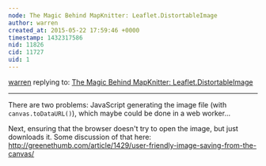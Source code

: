 ```yaml
---
node: The Magic Behind MapKnitter: Leaflet.DistortableImage
author: warren
created_at: 2015-05-22 17:59:46 +0000
timestamp: 1432317586
nid: 11826
cid: 11727
uid: 1
---
```




[warren](../profile/warren) replying to: [The Magic Behind MapKnitter: Leaflet.DistortableImage](../notes/justinmanley/05-21-2015/the-magic-behind-mapknitter-leaflet-distortableimage)

----
There are two problems: JavaScript generating the image file (with `canvas.toDataURL()`), which maybe could be done in a web worker...

Next, ensuring that the browser doesn't try to open the image, but just downloads it. Some discussion of that here: http://greenethumb.com/article/1429/user-friendly-image-saving-from-the-canvas/